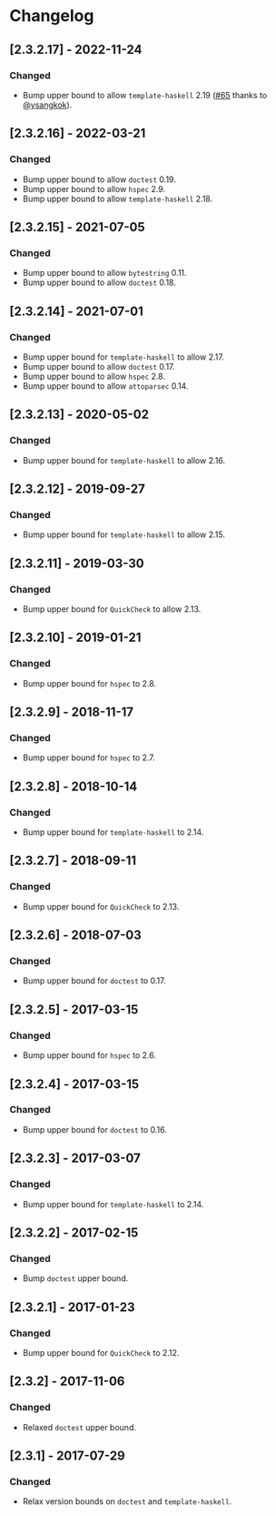 # Changelog

## [2.3.2.17] - 2022-11-24

### Changed

- Bump upper bound to allow `template-haskell` 2.19 ([#65](https://github.com/Porges/email-validate-hs/pull/65) thanks to [@ysangkok](https://github.com/ysangkok)).

## [2.3.2.16] - 2022-03-21

### Changed

- Bump upper bound to allow `doctest` 0.19.
- Bump upper bound to allow `hspec` 2.9.
- Bump upper bound to allow `template-haskell` 2.18.

## [2.3.2.15] - 2021-07-05

### Changed

- Bump upper bound to allow `bytestring` 0.11.
- Bump upper bound to allow `doctest` 0.18.

## [2.3.2.14] - 2021-07-01

### Changed

- Bump upper bound for `template-haskell` to allow 2.17.
- Bump upper bound to allow `doctest` 0.17.
- Bump upper bound to allow `hspec` 2.8.
- Bump upper bound to allow `attoparsec` 0.14.

## [2.3.2.13] - 2020-05-02

### Changed

- Bump upper bound for `template-haskell` to allow 2.16.

## [2.3.2.12] - 2019-09-27

### Changed

- Bump upper bound for `template-haskell` to allow 2.15.

## [2.3.2.11] - 2019-03-30

### Changed

- Bump upper bound for `QuickCheck` to allow 2.13.

## [2.3.2.10] - 2019-01-21

### Changed

- Bump upper bound for `hspec` to 2.8.

## [2.3.2.9] - 2018-11-17

### Changed

- Bump upper bound for `hspec` to 2.7.

## [2.3.2.8] - 2018-10-14

### Changed

- Bump upper bound for `template-haskell` to 2.14.

## [2.3.2.7] - 2018-09-11

### Changed

- Bump upper bound for `QuickCheck` to 2.13.

## [2.3.2.6] - 2018-07-03

### Changed

- Bump upper bound for `doctest` to 0.17.

## [2.3.2.5] - 2017-03-15

### Changed

- Bump upper bound for `hspec` to 2.6.

## [2.3.2.4] - 2017-03-15

### Changed

- Bump upper bound for `doctest` to 0.16.

## [2.3.2.3] - 2017-03-07

### Changed

- Bump upper bound for `template-haskell` to 2.14.

## [2.3.2.2] - 2017-02-15

### Changed

- Bump `doctest` upper bound.

## [2.3.2.1] - 2017-01-23

### Changed

- Bump upper bound for `QuickCheck` to 2.12.

## [2.3.2] - 2017-11-06

### Changed

- Relaxed `doctest` upper bound.

## [2.3.1] - 2017-07-29

### Changed

- Relax version bounds on `doctest` and `template-haskell`.
